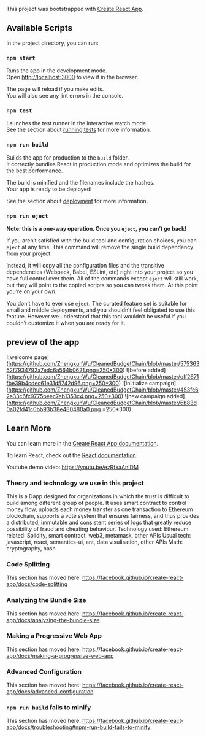 This project was bootstrapped with [Create React App](https://github.com/facebook/create-react-app).

## Available Scripts

In the project directory, you can run:

### `npm start`

Runs the app in the development mode.<br>
Open [http://localhost:3000](http://localhost:3000) to view it in the browser.

The page will reload if you make edits.<br>
You will also see any lint errors in the console.

### `npm test`

Launches the test runner in the interactive watch mode.<br>
See the section about [running tests](https://facebook.github.io/create-react-app/docs/running-tests) for more information.

### `npm run build`

Builds the app for production to the `build` folder.<br>
It correctly bundles React in production mode and optimizes the build for the best performance.

The build is minified and the filenames include the hashes.<br>
Your app is ready to be deployed!

See the section about [deployment](https://facebook.github.io/create-react-app/docs/deployment) for more information.

### `npm run eject`

**Note: this is a one-way operation. Once you `eject`, you can’t go back!**

If you aren’t satisfied with the build tool and configuration choices, you can `eject` at any time. This command will remove the single build dependency from your project.

Instead, it will copy all the configuration files and the transitive dependencies (Webpack, Babel, ESLint, etc) right into your project so you have full control over them. All of the commands except `eject` will still work, but they will point to the copied scripts so you can tweak them. At this point you’re on your own.

You don’t have to ever use `eject`. The curated feature set is suitable for small and middle deployments, and you shouldn’t feel obligated to use this feature. However we understand that this tool wouldn’t be useful if you couldn’t customize it when you are ready for it.
## preview of the app 
![welcome page] (https://github.com/ZhengxunWu/CleanedBudgetChain/blob/master/57536352f7934792a7edc6a564b0621.png=250*300)
![before added] (https://github.com/ZhengxunWu/CleanedBudgetChain/blob/master/cff2671fbe39b4cdec61e31d5742d96.png=250*300)
![iniitialize campaign] (https://github.com/ZhengxunWu/CleanedBudgetChain/blob/master/453fe62a33c6fc9775beec7eb1353c4.png=250*300)
![new campaign added] (https://github.com/ZhengxunWu/CleanedBudgetChain/blob/master/6b83d0a02fd41c0bb93b38e480480a0.png =250*300)

## Learn More

You can learn more in the [Create React App documentation](https://facebook.github.io/create-react-app/docs/getting-started).

To learn React, check out the [React documentation](https://reactjs.org/).

Youtube demo video: https://youtu.be/ezRfxaAnIDM

### Theory and technology we use in this project
This is a Dapp designed for organizations in which the trust is difficult to build among different group of people. It uses smart contract to control money flow, uploads each money transfer as one transaction to Ethereum blockchain, supports a vote system that ensures fairness, and thus provides a distributed, immutable and consistent series of logs that greatly reduce possibility of fraud and cheating behaviour. 
Technology used: 
 Ethereum related: Solidity, smart contract, web3, metamask, other APIs
 Usual tech: javascript, react, semantics-ui, ant, data visulisation, other APIs
 Math: cryptography, hash

### Code Splitting

This section has moved here: https://facebook.github.io/create-react-app/docs/code-splitting

### Analyzing the Bundle Size

This section has moved here: https://facebook.github.io/create-react-app/docs/analyzing-the-bundle-size

### Making a Progressive Web App

This section has moved here: https://facebook.github.io/create-react-app/docs/making-a-progressive-web-app

### Advanced Configuration

This section has moved here: https://facebook.github.io/create-react-app/docs/advanced-configuration

### `npm run build` fails to minify

This section has moved here: https://facebook.github.io/create-react-app/docs/troubleshooting#npm-run-build-fails-to-minify
